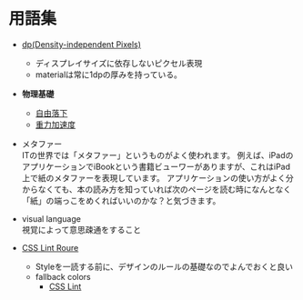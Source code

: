 用語集
===

 + [dp(Density-independent Pixels)](http://developer.android.com/guide/topics/resources/more-resources.html#Dimension)
    + ディスプレイサイズに依存しないピクセル表現
    + materialは常に1dpの厚みを持っている。

 + **物理基礎** 
   +  [自由落下](http://en.wikipedia.org/wiki/Free_fall)
   +  [重力加速度](http://en.wikipedia.org/wiki/Gravitational_acceleration)

 + メタファー  
ITの世界では「メタファー」というものがよく使われます。
例えば、iPadのアプリケーションでiBookという書籍ビューワーがありますが、これはiPad上で紙のメタファーを表現しています。
アプリケーションの使い方がよく分からなくても、本の読み方を知っていれば次のページを読む時になんとなく「紙」の端っこをめくればいいのかな？と気づきます。

 + visual language  
視覚によって意思疎通をすること

 + [CSS Lint Roure](https://github.com/CSSLint/csslint/wiki/rules)
   +  Styleを一読する前に、デザインのルールの基礎なのでよんでおくと良い
   + fallback colors
     + [CSS Lint](https://github.com/CSSLint/csslint/wiki/Require-fallback-colors)

